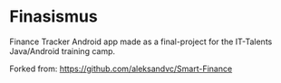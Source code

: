 # Finasismus
Finance Tracker Android app made as a final-project for the IT-Talents Java/Android training camp.

Forked from: https://github.com/aleksandvc/Smart-Finance
